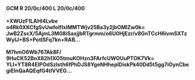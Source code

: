 #### GCM R 20/0c/400 L 20/0c/400
**+XWUzF1LAHl4Lvbe**<br/>**o4Rk0XKCfgSvUwfoIflxlMMTWjv25Ba3y2jbOMlZw0k=**<br/>**JwB2ZscX/5AjmL3M08iSaxjjbRTgrmm/o6U0HjEzr/v8GnTCcH6ivmSXTzWylJ+BS+PotISFq7kn+RAB...**<br/><br/>
**M7hmO6Wb767Ak8F/**<br/>**9HuCK52BnX82h1XO5tmuKOHzn3FArfcUWOUuPTOK7Vk=**<br/>**YLl+YT8R4EIPOdSzlsth6fPhDJS8YgeNHheplDiskPk40Dd5t5gg7iOynCbegiElnQaAQEqfG4tIVVEG...**